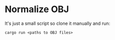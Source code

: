 # Normalize OBJ

It's just a small script so clone it manually and run:

```
cargo run <paths to OBJ files>
```
